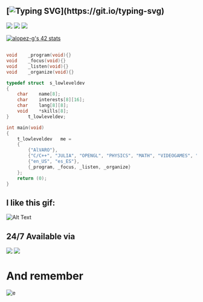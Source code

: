 ## [![Typing SVG](https://readme-typing-svg.demolab.com/?lines=You+are+mine;When+I+feel+your+sweet+embrace+again;Take+me+to+that+special+place+again;Up+high+floating+on+cloud+nine+with+you;Heaven+is+when+I'm+with+you;You+are+mine;You+are+mine;(I'm+yours);(I'm+yours);I'm+yours;Say+you'll+never+leave+me;Hold+on;Don't+ever+let+me+go;Heaven+is+when+I'm+with+you;You+are+mine;You+are+mine;Your+gaze;I'll+never+lose+it;No+way;You'll+ever+be+alone;Heaven+is+when+I'm+with+you;You+are+mine;You+are+mine;You+are+mine;When+I+feel+your+sweet+embrace+again;Take+me+to+that+special+place+again;Up+high+floating+on+cloud+nine+with+you;Heaven+is+when+I'm+with+you;You+are+mine;You+are+mine;Heaven+is+when+I'm+with+you;You+are+mine;You+are+mine;So+lost;I+am+missing;Your+touch;Gives+my+life+meaning;Heaven+is+when+I'm+with+you;You+are+mine;You+are+mine;Gives+my+life+meaning;Heaven+is+when+I'm+with+you;You+are+mine;You+are+mine;You+are+mine;Don't+ever+let+me+go;You+are+mine;You+are+mine;You'll+never+be+alone;When+I+feel+your+sweet+embrance+again;Take+me+to+that+special+place+again;Up+high+floating+on+cloud+nine+with+you;Heaven+is+when+I'm+with+you;You+are+mine;You+are+mine)](https://git.io/typing-svg)

[![](https://badgen.net/badge/icon/terminal/black?icon=terminal&label)](https://al7aro.com)
[![](https://badgen.net/badge/icon/git/orange?icon=git&label)](https://github.com/dVaGaymer)
[![](https://img.shields.io/badge/42-student-blueviolet)](https://profile.intra.42.fr/users/alopez-g)

[![alopez-g's 42 stats](https://badge42.vercel.app/api/v2/cl9ibc15y00300gmk73pme7lf/stats?cursusId=21&coalitionId=undefined)](https://github.com/JaeSeoKim/badge42)
##
```c
void	_program(void){}
void	_focus(void){}
void	_listen(void){}
void	_organize(void){}

typedef struct	s_lowleveldev
{
	char	name[8];
	char	interests[8][16];
	char	lang[8][8];
	void	*skills[8];
}		t_lowleveldev;

int	main(void)
{
	t_lowleveldev	me =
	{
		{"AlVARO"},
		{"C/C++", "JULIA", "OPENGL", "PHYSICS", "MATH", "VIDEOGAMES", "RUBIK CUBES"},
		{"en_US", "es_ES"},
		{_program, _focus, _listen, _organize}
	};
	return (0);
}
```
## I like this gif:
![Alt Text](https://mir-s3-cdn-cf.behance.net/project_modules/max_1200/5eeea355389655.59822ff824b72.gif)
## 24/7 Available via
[![](https://img.shields.io/badge/Gmail-D14836?style=for-the-badge&logo=gmail&logoColor=white)](mailto:al7aro@gmail.com)
[![](https://img.shields.io/badge/Telegram-2CA5E0?style=for-the-badge&logo=telegram&logoColor=white)](https://t.me/dVaGaymer)

# And remember

![e](https://latex.codecogs.com/svg.image?{\color{Pink}&space;e^{n}&space;\equiv&space;\sum_{x=0}^{\infty}\frac{n^x}{x!}}&space;)

<!-- How to add Latex to Markdown (GitHub)
![test](https://latex.codecogs.com/svg.image?{\color{Pink}&space;\mathbf{e^{i\pi}&space;&plus;&space;1&space;=&space;0}&space;})
 -->
